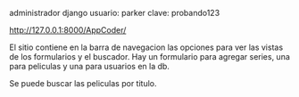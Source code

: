 administrador django
usuario: parker
clave: probando123

http://127.0.0.1:8000/AppCoder/

El sitio contiene en la barra de navegacion las opciones para ver las vistas de los formularios y el buscador.
Hay un formulario para agregar series, una para peliculas y una para usuarios en la db.

Se puede buscar las peliculas por titulo.